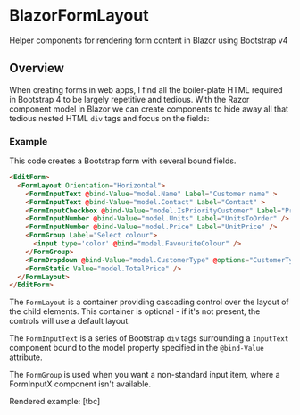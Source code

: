 # BlazorFormLayout
Helper components for rendering form content in Blazor using Bootstrap v4

## Overview

When creating forms in web apps, I find all the boiler-plate HTML required in Bootstrap 4 to be largely repetitive and tedious. With the Razor component model in Blazor we can create components to hide away all that tedious nested HTML `div` tags and focus on the fields: 

### Example
This code creates a Bootstrap form with several bound fields.
```html
<EditForm>
  <FormLayout Orientation="Horizontal">
    <FormInputText @bind-Value="model.Name" Label="Customer name" >
    <FormInputText @bind-Value="model.Contact" Label="Contact" >
    <FormInputCheckbox @bind-Value="model.IsPriorityCustomer" Label="Priority" />
    <FormInputNumber @bind-Value="model.Units" Label="UnitsToOrder" />
    <FormInputNumber @bind-Value="model.Price" Label="UnitPrice" />
    <FormGroup Label="Select colour">
      <input type='color' @bind="model.FavouriteColour" />
    </FormGroup>
    <FormDropdown @bind-Value="model.CustomerType" @options="CustomerTypeList" Label="Business Type" />
    <FormStatic Value="model.TotalPrice" />
  </FormLayout>
</EditForm>
```

The `FormLayout` is a container providing cascading control over the layout of the child 
elements. This container is optional - if it's not present, the controls will use a default layout.

The `FormInputText` is a series of Bootstrap `div` tags surrounding a `InputText` component 
bound to the model property specified in the `@bind-Value` attribute.

The `FormGroup` is used when you want a non-standard input item, where a FormInputX component isn't available.


Rendered example: [tbc]

